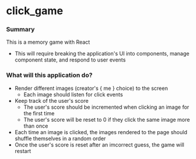 # click_game
### Summary
This is a memory game with React
- This will require breaking the application's UI into components, manage component state, and respond to user events

### What will this application do?
- Render different images (creator's { me } choice) to the screen
  - Each image should listen for click events
- Keep track of the user's score
  - The user's score should be incremented when clicking an image for the first time
  - The user's score will be reset to 0 if they click the same image more than once
- Each time an image is clicked, the images rendered to the page should shuffle themselves in a random order
- Once the user's score is reset after an imcorrect guess, the game will restart